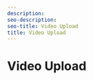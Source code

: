 ```yaml
---
description: 
seo-description: 
seo-title: Video Upload
title: Video Upload
---
```


# Video Upload



